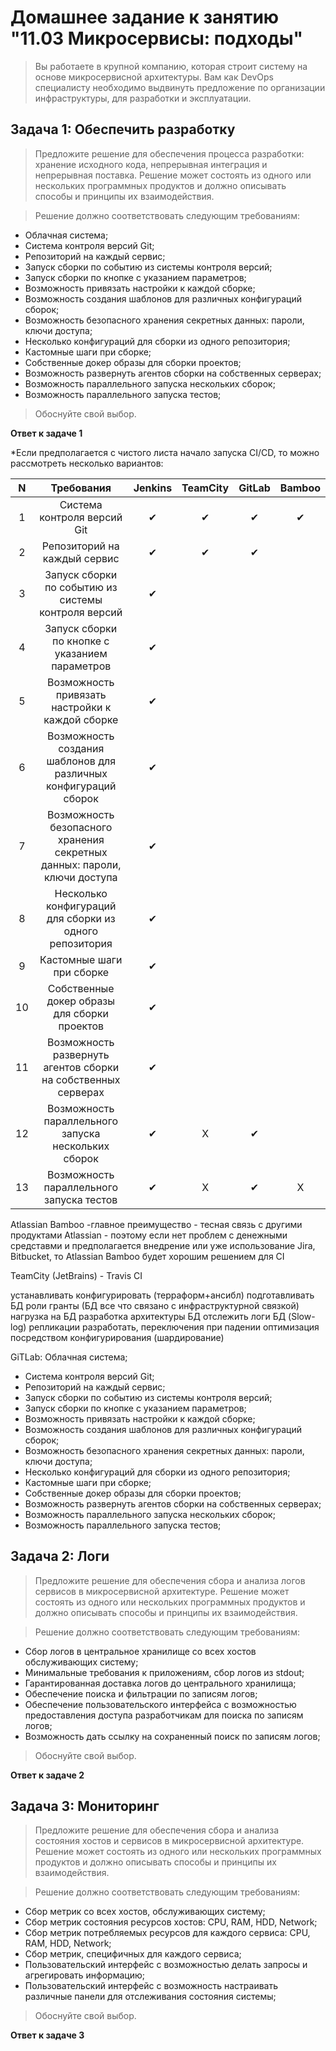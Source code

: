 # Домашнее задание к занятию "11.03 Микросервисы: подходы"
>Вы работаете в крупной компанию, которая строит систему на основе микросервисной архитектуры. Вам как DevOps специалисту необходимо выдвинуть предложение по организации инфраструктуры, для разработки и эксплуатации.

## Задача 1: Обеспечить разработку

>Предложите решение для обеспечения процесса разработки: хранение исходного кода, непрерывная интеграция и непрерывная поставка. Решение может состоять из одного или нескольких программных продуктов и должно описывать способы и принципы их взаимодействия.

>Решение должно соответствовать следующим требованиям:


*   Облачная система;
*   Система контроля версий Git;
*   Репозиторий на каждый сервис;
*   Запуск сборки по событию из системы контроля версий;
*   Запуск сборки по кнопке с указанием параметров;
*   Возможность привязать настройки к каждой сборке;
*   Возможность создания шаблонов для различных конфигураций сборок;
*   Возможность безопасного хранения секретных данных: пароли, ключи доступа;
*   Несколько конфигураций для сборки из одного репозитория;
*   Кастомные шаги при сборке;
*   Собственные докер образы для сборки проектов;
*   Возможность развернуть агентов сборки на собственных серверах;
*   Возможность параллельного запуска нескольких сборок;
*   Возможность параллельного запуска тестов;

>Обоснуйте свой выбор.

**Ответ к задаче 1**

*Если предполагается с чистого листа начало запуска CI/CD, то можно рассмотреть несколько вариантов:

| N | Требования | Jenkins | TeamCity |GitLab| Bamboo|
|:---:|:---:|:---:|:---:|:---:|:---:|
|1|Система контроля версий Git|✔|✔|✔|✔|
|2|Репозиторий на каждый сервис|✔|✔|✔| |
|3|Запуск сборки по событию из системы контроля версий|✔| | | |
|4|Запуск сборки по кнопке с указанием параметров|✔| | | |
|5|Возможность привязать настройки к каждой сборке|✔| | | |
|6|Возможность создания шаблонов для различных конфигураций сборок|✔| | | |
|7|Возможность безопасного хранения секретных данных: пароли, ключи доступа |✔| | | |
|8|Несколько конфигураций для сборки из одного репозитория|✔| |  |  |
|9|Кастомные шаги при сборке|✔| |  |  |
|10|Собственные докер образы для сборки проектов|✔| |  |  |
|11|Возможность развернуть агентов сборки на собственных серверах| ✔ | |  |  |
|12|Возможность параллельного запуска нескольких сборок|✔|X|✔|  |
|13|Возможность параллельного запуска тестов|✔|X|✔|X|

Atlassian Bamboo -главное преимущество - тесная связь с другими продуктами Atlassian - поэтому если нет проблем с денежными средставми и предполагается внедрение или уже использование Jira, Bitbucket, то Atlassian Bamboo будет хорошим решением для CI

TeamCity (JetBrains) - 
Travis CI

устанавливать конфигурировать (терраформ+ансибл)
подготавливать БД  роли гранты (БД все что связано с инфраструктурной связкой)
нагрузка на БД
разработка архитектуры БД
отслежить логи БД (Slow-log)
репликации разработать, переключения при падении
оптимизация посредством конфигурирования (шардирование)



GiTLab:
Облачная система;
*   Система контроля версий Git;
*   Репозиторий на каждый сервис;
*   Запуск сборки по событию из системы контроля версий;
*   Запуск сборки по кнопке с указанием параметров;
*   Возможность привязать настройки к каждой сборке;
*   Возможность создания шаблонов для различных конфигураций сборок;
*   Возможность безопасного хранения секретных данных: пароли, ключи доступа;
*   Несколько конфигураций для сборки из одного репозитория;
*   Кастомные шаги при сборке;
*   Собственные докер образы для сборки проектов;
*   Возможность развернуть агентов сборки на собственных серверах;
*   Возможность параллельного запуска нескольких сборок;
*   Возможность параллельного запуска тестов;


## Задача 2: Логи

>Предложите решение для обеспечения сбора и анализа логов сервисов в микросервисной архитектуре. Решение может состоять из одного или нескольких программных продуктов и должно описывать способы и принципы их взаимодействия.

>Решение должно соответствовать следующим требованиям:


*   Сбор логов в центральное хранилище со всех хостов обслуживающих систему;
*   Минимальные требования к приложениям, сбор логов из stdout;
*   Гарантированная доставка логов до центрального хранилища;
*   Обеспечение поиска и фильтрации по записям логов;
*   Обеспечение пользовательского интерфейса с возможностью предоставления доступа разработчикам для поиска по записям логов;
*   Возможность дать ссылку на сохраненный поиск по записям логов;

>Обоснуйте свой выбор.

**Ответ к задаче 2**

## Задача 3: Мониторинг

>Предложите решение для обеспечения сбора и анализа состояния хостов и сервисов в микросервисной архитектуре. Решение может состоять из одного или нескольких программных продуктов и должно описывать способы и принципы их взаимодействия.

>Решение должно соответствовать следующим требованиям:

*   Сбор метрик со всех хостов, обслуживающих систему;
*   Сбор метрик состояния ресурсов хостов: CPU, RAM, HDD, Network;
*   Сбор метрик потребляемых ресурсов для каждого сервиса: CPU, RAM, HDD, Network;
*   Сбор метрик, специфичных для каждого сервиса;
*   Пользовательский интерфейс с возможностью делать запросы и агрегировать информацию;
*   Пользовательский интерфейс с возможность настраивать различные панели для отслеживания состояния системы;
>Обоснуйте свой выбор.

**Ответ к задаче 3**

